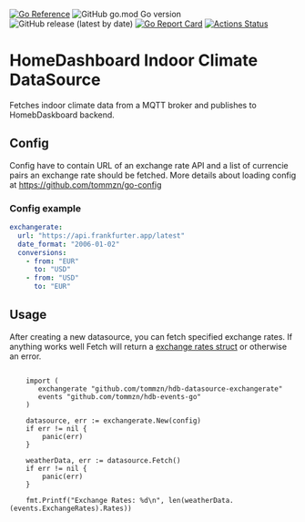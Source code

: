 
[![Go Reference](https://pkg.go.dev/badge/github.com/tommzn/hdb-datasource-indoorclimate.svg)](https://pkg.go.dev/github.com/tommzn/hdb-datasource-indoorclimate)
![GitHub go.mod Go version](https://img.shields.io/github/go-mod/go-version/tommzn/hdb-datasource-indoorclimate)
![GitHub release (latest by date)](https://img.shields.io/github/v/release/tommzn/hdb-datasource-indoorclimate)
[![Go Report Card](https://goreportcard.com/badge/github.com/tommzn/hdb-datasource-indoorclimate)](https://goreportcard.com/report/github.com/tommzn/hdb-datasource-indoorclimate)
[![Actions Status](https://github.com/tommzn/hdb-datasource-indoorclimate/actions/workflows/go.pkg.auto-ci.yml/badge.svg)](https://github.com/tommzn/hdb-datasource-indoorclimate/actions)

# HomeDashboard Indoor Climate DataSource
Fetches indoor climate data from a MQTT broker and publishes to HomebDaskboard backend.

## Config
Config have to contain URL of an exchange rate API and a list of currencie pairs an exchange rate should be fetched.
More details about loading config at https://github.com/tommzn/go-config

### Config example
```yaml
exchangerate:
  url: "https://api.frankfurter.app/latest"
  date_format: "2006-01-02"
  conversions:
    - from: "EUR"
      to: "USD"
    - from: "USD"
      to: "EUR"
```

## Usage
After creating a new datasource, you can fetch specified exchange rates. If anything works well Fetch will return a [exchange rates struct](https://github.com/tommzn/hdb-events-go/blob/main/exchangerate.pb.go) or otherwise an error.
```golang

    import (
       exchangerate "github.com/tommzn/hdb-datasource-exchangerate"  
       events "github.com/tommzn/hdb-events-go"  
    )
    
    datasource, err := exchangerate.New(config)
    if err != nil {
        panic(err)
    }

    weatherData, err := datasource.Fetch()
    if err != nil {
        panic(err)
    }

    fmt.Printf("Exchange Rates: %d\n", len(weatherData.(events.ExchangeRates).Rates))
```
